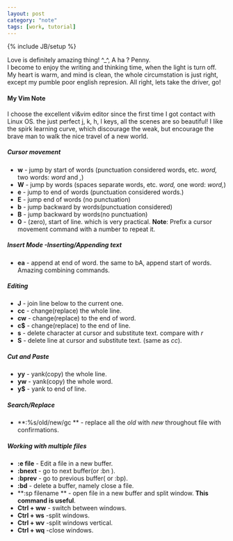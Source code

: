 ```yaml
---
layout: post
category: "note"
tags: [work, tutorial]
---
```

{% include JB/setup %}

Love is definitely amazing thing! ^_^, A ha ? Penny.   
I become to enjoy the writing and thinking time, when the light is  turn off. My heart is warm, and mind is clean, the whole circumstation is just right, except my pumble poor english represion. All right, lets take the driver, go!

#### My Vim Note ####
I choose the excellent vi\&vim editor since the first time I got contact with Linux OS. the just perfect j, k, h, l keys, all the scenes are so beautiful! I like the spirk learning curve, which discourage the weak, but encourage the brave man to walk the nice travel of a new world.  
##### Cursor movement #####
- **w** - jump by start of words \(punctuation considered words, etc. *word,* two words: *word* and *,*\)
- **W** - jump by words \(spaces separate words, etc. *word,* one word: *word,*\)
- **e** - jump to end of words \(punctuation considered words.\)
- **E** - jump end of words \(no punctuation\)
- **b** - jump backward by words\(punctuation considered\)
- **B** - jump backward by words\(no punctuation\)
- **0** - \(zero\), start of line. which is very practical.
**Note**: Prefix a cursor movement command with a number to repeat it.

##### Insert Mode -Inserting/Appending text #####
- **ea** - append at end of word. the same to bA, append start of words. Amazing combining commands.
##### Editing #####
- **J** - join line below to the current one.
- **cc** - change\(replace\) the whole line.
- **cw** - change\(replace\) to the end of word.
- **c$** - change\(replace\) to the end of line.
- **s** - delete character at cursor and substitute text. compare with *r*
- **S** - delete line at cursor and substitute text. \(same as *cc*\).
##### Cut and Paste #####
- **yy** - yank\(copy\) the whole line.
- **yw** - yank\(copy\) the whole word.
- **y$** - yank to end of line.
##### Search/Replace #####
- **:%s/old/new/gc ** - replace all the *old* with *new* throughout file with confirmations.
##### Working with multiple files ######
- **:e file** - Edit a file in a new buffer.
- **:bnext** - go to next buffer\(or :bn \).
- **:bprev** - go to previous buffer\( or :bp\).
- **:bd** - delete a buffer, namely close a file.
- **:sp filename ** - open file in a new buffer and split window. **This command is useful**.
- **Ctrl + ww** - switch between windows.
- **Ctrl + ws** -split windows.
- **Ctrl + wv** -split windows vertical.
- **Ctrl + wq** -close windows.

